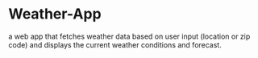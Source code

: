 # Weather-App
a web app that fetches weather data based on user input (location or zip code) and displays the current weather conditions and forecast.
